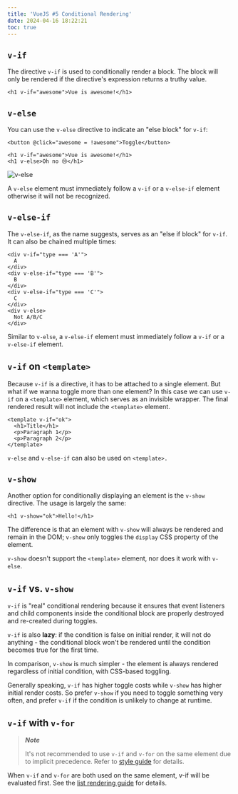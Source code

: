 ```yaml
---
title: 'VueJS #5 Conditional Rendering'
date: 2024-04-16 18:22:21
toc: true
---
```


## `v-if`
The directive `v-if` is used to conditionally render a block. The block will only be rendered if the directive's expression returns a truthy value.

```vue
<h1 v-if="awesome">Vue is awesome!</h1>
```

## `v-else`
You can use the `v-else` directive to indicate an "else block" for `v-if`:

```vue
<button @click="awesome = !awesome">Toggle</button>

<h1 v-if="awesome">Vue is awesome!</h1>
<h1 v-else>Oh no 😢</h1>
```

![v-else](https://i.imgur.com/IE52lSr.png)

A `v-else` element must immediately follow a `v-if` or a `v-else-if` element otherwise it will not be recognized.

## `v-else-if`
The `v-else-if`, as the name suggests, serves as an "else if block" for `v-if`. It can also be chained multiple times:

```vue
<div v-if="type === 'A'">
  A
</div>
<div v-else-if="type === 'B'">
  B
</div>
<div v-else-if="type === 'C'">
  C
</div>
<div v-else>
  Not A/B/C
</div>
```

Similar to `v-else`, a `v-else-if` element must immediately follow a `v-if` or a `v-else-if` element.

## `v-if` on `<template>`
Because `v-if` is a directive, it has to be attached to a single element. But what if we wanna toggle more than one element? In this case we can use `v-if` on a `<template>` element, which serves as an invisible wrapper. The final rendered result will not include the `<template>` element.

```vue
<template v-if="ok">
  <h1>Title</h1>
  <p>Paragraph 1</p>
  <p>Paragraph 2</p>
</template>
```

`v-else` and `v-else-if` can also be used on `<template>.`

## `v-show`
Another option for conditionally displaying an element is the `v-show` directive. The usage is largely the same:

```vue
<h1 v-show="ok">Hello!</h1>
```

The difference is that an element with `v-show` will always be rendered and remain in the DOM; `v-show` only toggles the `display` CSS property of the element.

`v-show` doesn't support the `<template>` element, nor does it work with `v-else`.

## `v-if` vs. `v-show`​
`v-if` is "real" conditional rendering because it ensures that event listeners and child components inside the conditional block are properly destroyed and re-created during toggles.

`v-if` is also **lazy**: if the condition is false on initial render, it will not do anything - the conditional block won't be rendered until the condition becomes true for the first time.

In comparison, `v-show` is much simpler - the element is always rendered regardless of initial condition, with CSS-based toggling.

Generally speaking, `v-if` has higher toggle costs while `v-show` has higher initial render costs. So prefer `v-show` if you need to toggle something very often, and prefer `v-if` if the condition is unlikely to change at runtime.

## `v-if` with `v-for`
> **_Note_**
>
> It's not recommended to use `v-if` and `v-for` on the same element due to implicit precedence. Refer to [style guide](https://vuejs.org/style-guide/rules-essential#avoid-v-if-with-v-for) for details.

When `v-if` and `v-for` are both used on the same element, v-if will be evaluated first. See the [list rendering guide](https://vuejs.org/guide/essentials/list#v-for-with-v-if) for details.
